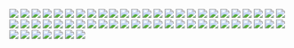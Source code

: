 ![](https://gitlab.com/ntrungcn/919/-/raw/master/12.jpg)
![](https://gitlab.com/ntrungcn/919/-/raw/master/13.jpg)
![](https://gitlab.com/ntrungcn/919/-/raw/master/14.jpg)
![](https://gitlab.com/ntrungcn/919/-/raw/master/15.jpg)
![](https://gitlab.com/ntrungcn/919/-/raw/master/16.jpg)
![](https://gitlab.com/ntrungcn/919/-/raw/master/17.jpg)
![](https://gitlab.com/ntrungcn/919/-/raw/master/18.jpg)
![](https://gitlab.com/ntrungcn/919/-/raw/master/19.jpg)
![](https://gitlab.com/ntrungcn/919/-/raw/master/20.jpg)
![](https://gitlab.com/ntrungcn/919/-/raw/master/21.jpg)
![](https://gitlab.com/ntrungcn/919/-/raw/master/22.jpg)
![](https://gitlab.com/ntrungcn/919/-/raw/master/23.jpg)
![](https://gitlab.com/ntrungcn/919/-/raw/master/24.jpg)
![](https://gitlab.com/ntrungcn/919/-/raw/master/25.jpg)
![](https://gitlab.com/ntrungcn/919/-/raw/master/26.jpg)
![](https://gitlab.com/ntrungcn/919/-/raw/master/27.jpg)
![](https://gitlab.com/ntrungcn/919/-/raw/master/28.jpg)
![](https://gitlab.com/ntrungcn/919/-/raw/master/29.jpg)
![](https://gitlab.com/ntrungcn/919/-/raw/master/30.jpg)
![](https://gitlab.com/ntrungcn/919/-/raw/master/31.jpg)
![](https://gitlab.com/ntrungcn/919/-/raw/master/32.jpg)
![](https://gitlab.com/ntrungcn/919/-/raw/master/33.jpg)
![](https://gitlab.com/ntrungcn/919/-/raw/master/34.jpg)
![](https://gitlab.com/ntrungcn/919/-/raw/master/35.jpg)
![](https://gitlab.com/ntrungcn/919/-/raw/master/36.jpg)
![](https://gitlab.com/ntrungcn/919/-/raw/master/37.jpg)
![](https://gitlab.com/ntrungcn/919/-/raw/master/38.jpg)
![](https://gitlab.com/ntrungcn/919/-/raw/master/39.jpg)
![](https://gitlab.com/ntrungcn/919/-/raw/master/40.jpg)
![](https://gitlab.com/ntrungcn/919/-/raw/master/41.jpg)
![](https://gitlab.com/ntrungcn/919/-/raw/master/42.jpg)
![](https://gitlab.com/ntrungcn/919/-/raw/master/43.jpg)
![](https://gitlab.com/ntrungcn/919/-/raw/master/44.jpg)
![](https://gitlab.com/ntrungcn/919/-/raw/master/45.jpg)
![](https://gitlab.com/ntrungcn/919/-/raw/master/46.jpg)
![](https://gitlab.com/ntrungcn/919/-/raw/master/47.jpg)
![](https://gitlab.com/ntrungcn/919/-/raw/master/48.jpg)
![](https://gitlab.com/ntrungcn/919/-/raw/master/49.jpg)
![](https://gitlab.com/ntrungcn/919/-/raw/master/50.jpg)
![](https://gitlab.com/ntrungcn/919/-/raw/master/51.jpg)
![](https://gitlab.com/ntrungcn/919/-/raw/master/52.jpg)
![](https://gitlab.com/ntrungcn/919/-/raw/master/53.jpg)
![](https://gitlab.com/ntrungcn/919/-/raw/master/54.jpg)
![](https://gitlab.com/ntrungcn/919/-/raw/master/55.jpg)
![](https://gitlab.com/ntrungcn/919/-/raw/master/56.jpg)
![](https://gitlab.com/ntrungcn/919/-/raw/master/57.jpg)
![](https://gitlab.com/ntrungcn/919/-/raw/master/01.jpg)
![](https://gitlab.com/ntrungcn/919/-/raw/master/02.jpg)
![](https://gitlab.com/ntrungcn/919/-/raw/master/03.jpg)
![](https://gitlab.com/ntrungcn/919/-/raw/master/04.jpg)
![](https://gitlab.com/ntrungcn/919/-/raw/master/05.jpg)
![](https://gitlab.com/ntrungcn/919/-/raw/master/06.jpg)
![](https://gitlab.com/ntrungcn/919/-/raw/master/07.jpg)
![](https://gitlab.com/ntrungcn/919/-/raw/master/08.jpg)
![](https://gitlab.com/ntrungcn/919/-/raw/master/09.jpg)
![](https://gitlab.com/ntrungcn/919/-/raw/master/10.jpg)
![](https://gitlab.com/ntrungcn/919/-/raw/master/11.jpg)
